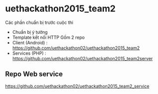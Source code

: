 # uethackathon2015_team2

Các phần chuẩn bị trước cuộc thi
  + Chuẩn bị ý tưởng
  + Template kết nối HTTP
Gồm 2 repo
  + Client (Android) : https://github.com/uethackathon02/uethackathon2015_team2
  + Services (PHP) : https://github.com/uethackathon02/uethackathon2015_team2server


## Repo Web service
https://github.com/uethackathon02/uethackathon2015_team2_service
